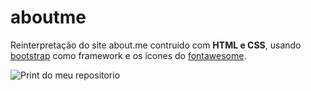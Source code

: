 # aboutme
Reinterpretação do site about.me contruido com **HTML e CSS**, usando [bootstrap](https://getbootstrap.com/) como framework e os ícones do [fontawesome](https://fontawesome.com).

![Print do meu repositorio](https://imgur.com/jOknK2K.png)
